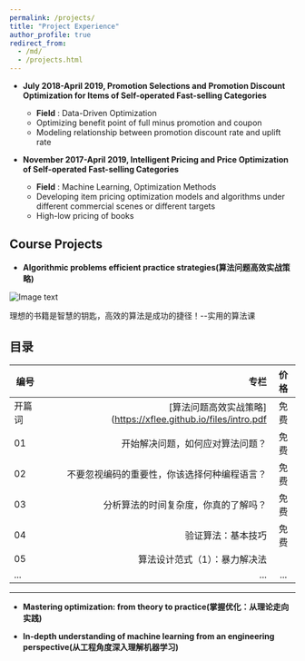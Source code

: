 ```yaml
---
permalink: /projects/
title: "Project Experience"
author_profile: true
redirect_from: 
  - /md/
  - /projects.html
---
```


* **July 2018-April 2019, Promotion Selections and Promotion Discount Optimization for Items of Self-operated Fast-selling Categories**  
  * **Field** : Data-Driven Optimization
  * Optimizing benefit point of full minus promotion and coupon
  * Modeling relationship between promotion discount rate and uplift rate

* **November 2017-April 2019, Intelligent Pricing and Price Optimization of Self-operated Fast-selling Categories**  
  * **Field** : Machine Learning, Optimization Methods
  * Developing item pricing optimization models and algorithms under different commercial scenes or different targets
  * High-low pricing of books

## Course Projects
* **Algorithmic problems efficient practice strategies(算法问题高效实战策略)**

![Image text](https://xflee.github.io/images/psap.png)

理想的书籍是智慧的钥匙，高效的算法是成功的捷径！--实用的算法课

目录
---
| 编号        | 专栏    |  价格  |
| --------   | -----:   | :----: |
| 开篇词     | [算法问题高效实战策略](https://xflee.github.io/files/intro.pdf      |   免费    |
| 01        | 开始解决问题，如何应对算法问题？                                      |   免费    |
| 02        | 不要忽视编码的重要性，你该选择何种编程语言？                            |   免费    |
| 03        | 分析算法的时间复杂度，你真的了解吗？                                   |   免费    |
| 04        | 验证算法：基本技巧                                                  |   免费    |
| 05        | 算法设计范式（1）：暴力解决法                                         |          |
| ...       | ...                                                              |    ...   |
---

* **Mastering optimization: from theory to practice(掌握优化：从理论走向实践)**



* **In-depth understanding of machine learning from an engineering perspective(从工程角度深入理解机器学习)**


